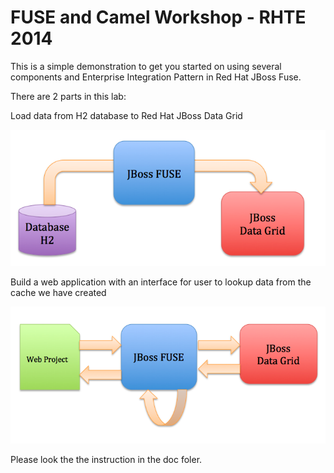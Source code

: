 FUSE and Camel Workshop - RHTE 2014
=================================================
This is a simple demonstration to get you started on using several components and Enterprise Integration Pattern in Red Hat JBoss Fuse. 

There are 2 parts in this lab:

Load data from H2 database to Red Hat JBoss Data Grid

![port forward](https://github.com/weimeilin79/RHTEWorkShop/blob/master/doc/Step1.png?raw=true)

Build a web application with an interface for user to lookup data from the cache we have created

![port forward](https://github.com/weimeilin79/RHTEWorkShop/blob/master/doc/Step2.png?raw=true)

Please look the the instruction in the doc foler. 
